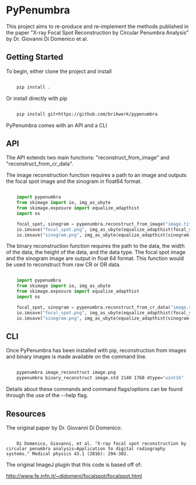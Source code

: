 # PyPenumbra

This project aims to re-produce and re-implement the methods published in the paper 
"X-ray Focal Spot Reconstruction by Circular Penumbra Analysis" by Dr. Giovanni Di Domenico et al.

## Getting Started

To begin, either clone the project and install

```bash

    pip install .

```

Or install directly with pip

```bash

    pip install git+https://github.com/brikwerk/pypenumbra

```

PyPenumbra comes with an API and a CLI

## API

The API extends two main functions: "reconstruct_from_image" and "reconstruct_from_cr_data".

The image reconstruction function requires a path to an image and outputs the focal spot image
and the sinogram in float64 format.

```python

    import pypenumbra
    from skimage import io, img_as_ubyte
    from skimage.exposure import equalize_adapthist
    import os

    focal_spot, sinogram = pypenumbra.reconstruct_from_image("image.tif")
    io.imsave("focal_spot.png", img_as_ubyte(equalize_adapthist(focal_spot)))
    io.imsave("sinogram.png", img_as_ubyte(equalize_adapthist(sinogram)))

```

The binary reconstruction function requires the path to the data, the width of the data,
the height of the data, and the data type. The focal spot image and the sinogram image
are output in float 64 format. This function would be used to reconstruct from raw CR 
or DR data.

```python

    import pypenumbra
    from skimage import io, img_as_ubyte
    from skimage.exposure import equalize_adapthist
    import os

    focal_spot, sinogram = pypenumbra.reconstruct_from_cr_data("image.std", 2370, 1770, dtype="uint16")
    io.imsave("focal_spot.png", img_as_ubyte(equalize_adapthist(focal_spot)))
    io.imsave("sinogram.png", img_as_ubyte(equalize_adapthist(sinogram)))

```

## CLI

Once PyPenumbra has been installed with pip, reconstruction from images and binary images is made
available on the command line.

```bash

    pypenumbra image_reconstruct image.png
    pypenumbra binary_reconstruct image.std 2140 1760 dtype="uint16"

```

Details about these commands and command flags/options can be found through the use of the --help flag.

## Resources

The original paper by Dr. Giovanni Di Domenico:

```text

    Di Domenico, Giovanni, et al. "X‐ray focal spot reconstruction by circular penumbra analysis—Application to digital radiography systems." Medical physics 43.1 (2016): 294-302.

```

The original ImageJ plugin that this code is based off of:

http://www.fe.infn.it/~didomeni/focalspot/focalspot.html
